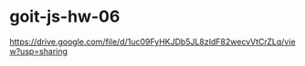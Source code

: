 # goit-js-hw-06

https://drive.google.com/file/d/1uc09FyHKJDb5JL8zIdF82wecvVtCrZLq/view?usp=sharing
